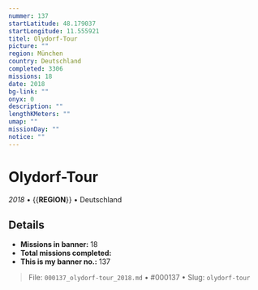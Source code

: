 ```yaml
---
nummer: 137
startLatitude: 48.179037
startLongitude: 11.555921
titel: Olydorf-Tour
picture: ""
region: München
country: Deutschland
completed: 3306
missions: 18
date: 2018
bg-link: ""
onyx: 0
description: ""
lengthKMeters: ""
umap: ""
missionDay: ""
notice: ""
---
```

# Olydorf-Tour

*2018* • {{__REGION__}} • Deutschland





## Details

- **Missions in banner:** 18
- **Total missions completed:** 
- **This is my banner no.:** 137






> File: `000137_olydorf-tour_2018.md` • #000137 • Slug: `olydorf-tour`
